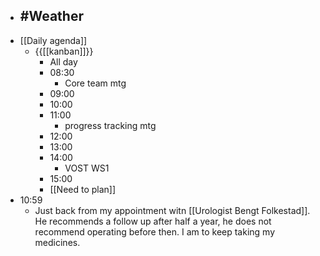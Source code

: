 - #Weather
    - 
- [[Daily agenda]]
    - {{[[kanban]]}}
        - All day
        - 08:30
            - Core team mtg
        - 09:00
        - 10:00
        - 11:00
            - progress tracking mtg
        - 12:00
        - 13:00
        - 14:00
            - VOST WS1
        - 15:00
        - [[Need to plan]]
- 10:59
    - Just back from my appointment witn [[Urologist Bengt Folkestad]]. He recommends a follow up after half a year, he does not recommend operating before then. I am to keep taking my medicines.
